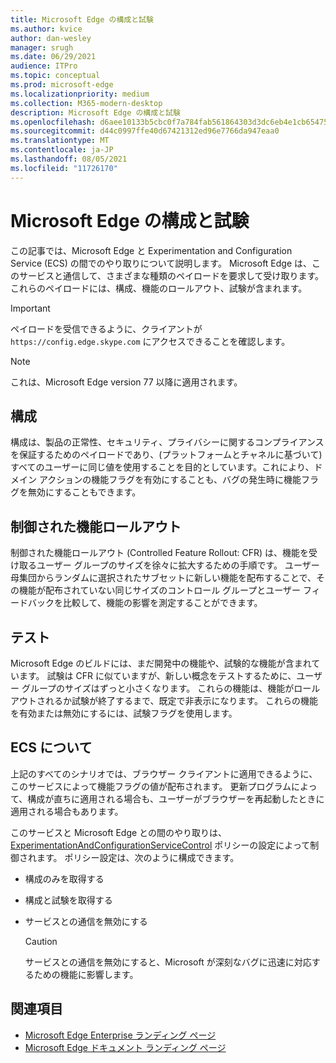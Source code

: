 ```yaml
---
title: Microsoft Edge の構成と試験
ms.author: kvice
author: dan-wesley
manager: srugh
ms.date: 06/29/2021
audience: ITPro
ms.topic: conceptual
ms.prod: microsoft-edge
ms.localizationpriority: medium
ms.collection: M365-modern-desktop
description: Microsoft Edge の構成と試験
ms.openlocfilehash: d6aee10133b5cbc0f7a784fab561864303d3dc6eb4e1cb6547562b9e6107961a
ms.sourcegitcommit: d44c0997ffe40d67421312ed96e7766da947eaa0
ms.translationtype: MT
ms.contentlocale: ja-JP
ms.lasthandoff: 08/05/2021
ms.locfileid: "11726170"
---
```

# <a name="microsoft-edge-configurations-and-experimentation"></a>Microsoft Edge の構成と試験

この記事では、Microsoft Edge と Experimentation and Configuration Service (ECS) の間でのやり取りについて説明します。 Microsoft Edge は、このサービスと通信して、さまざまな種類のペイロードを要求して受け取ります。 これらのペイロードには、構成、機能のロールアウト、試験が含まれます。

> [!IMPORTANT]
> ペイロードを受信できるように、クライアントが `https://config.edge.skype.com` にアクセスできることを確認します。

> [!NOTE]
> これは、Microsoft Edge version 77 以降に適用されます。

## <a name="configurations"></a>構成

構成は、製品の正常性、セキュリティ、プライバシーに関するコンプライアンスを保証するためのペイロードであり、(プラットフォームとチャネルに基づいて) すべてのユーザーに同じ値を使用することを目的としています。これにより、ドメイン アクションの機能フラグを有効にすることも、バグの発生時に機能フラグを無効にすることもできます。

## <a name="controlled-feature-rollout"></a>制御された機能ロールアウト

制御された機能ロールアウト (Controlled Feature Rollout: CFR) は、機能を受け取るユーザー グループのサイズを徐々に拡大するための手順です。 ユーザー母集団からランダムに選択されたサブセットに新しい機能を配布することで、その機能が配布されていない同じサイズのコントロール グループとユーザー フィードバックを比較して、機能の影響を測定することができます。

## <a name="experiments"></a>テスト

Microsoft Edge のビルドには、まだ開発中の機能や、試験的な機能が含まれています。 試験は CFR に似ていますが、新しい概念をテストするために、ユーザー グループのサイズはずっと小さくなります。 これらの機能は、機能がロールアウトされるか試験が終了するまで、既定で非表示になります。 これらの機能を有効または無効にするには、試験フラグを使用します。

## <a name="about-the-ecs"></a>ECS について

上記のすべてのシナリオでは、ブラウザー クライアントに適用できるように、このサービスによって機能フラグの値が配布されます。 更新プログラムによって、構成が直ちに適用される場合も、ユーザーがブラウザーを再起動したときに適用される場合もあります。

このサービスと Microsoft Edge との間のやり取りは、[ExperimentationAndConfigurationServiceControl](./microsoft-edge-policies.md#experimentationandconfigurationservicecontrol) ポリシーの設定によって制御されます。 ポリシー設定は、次のように構成できます。

- 構成のみを取得する
- 構成と試験を取得する
- サービスとの通信を無効にする

  > [!CAUTION]
  > サービスとの通信を無効にすると、Microsoft が深刻なバグに迅速に対応するための機能に影響します。

## <a name="see-also"></a>関連項目

- [Microsoft Edge Enterprise ランディング ページ](https://www.microsoftedgeinsider.com/enterprise)
- [Microsoft Edge ドキュメント ランディング ページ](./index.yml)